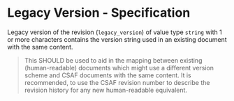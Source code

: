# Legacy Version - Specification

Legacy version of the revision (`legacy_version`) of value type `string` with 1
or more characters contains the version string used in an existing document with
the same content.

> This SHOULD be used to aid in the mapping between existing (human-readable)
> documents which might use a different version scheme and CSAF documents with
> the same content. It is recommended, to use the CSAF revision number to
> describe the revision history for any new human-readable equivalent.
